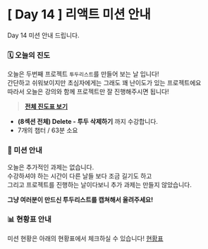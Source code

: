 # [ Day 14 ] 리액트 미션 안내

Day 14 미션 안내 드립니다.

### 🗓️ 오늘의 진도

오늘은 두번째 프로젝트 `투두리스트`를 만들어 보는 날 입니다!  
간단하고 쉬워보이지만 초심자에게는 그래도 꽤 난이도가 있는 프로젝트에요  
따라서 오늘은 강의와 함께 프로젝트만 잘 진행해주시면 됩니다!

> **[전체 진도표 보기](https://www.notion.so/winterlood/2573dd24c0484500b807d595cc19a2cd)**

- **(8섹션 전체) Delete - 투두 삭제하기** 까지 수강합니다.
- 7개의 챕터 / 63분 소요

### 🎯 미션 안내

오늘은 추가적인 과제는 없습니다.  
수강하셔야 하는 시간이 다른 날들 보다 조금 길기도 하고  
그리고 프로젝트를 진행하는 날이다보니 추가 과제는 만들지 않았습니다.

**그냥 여러분이 만드신 투두리스트를 캡쳐해서 올려주세요!**

### 📊 현황표 안내

미션 현황은 아래의 현황표에서 체크하실 수 있습니다!
[현황표](https://docs.google.com/spreadsheets/d/1XgbHI-N3HAVk_SrsFu6MZyKoXiSqf5SqHiZtHBHwfCc/edit#gid=0)
